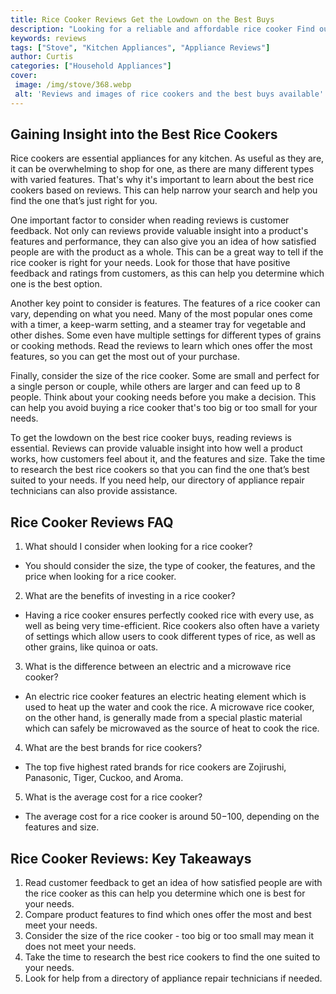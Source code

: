 ```yaml
---
title: Rice Cooker Reviews Get the Lowdown on the Best Buys
description: "Looking for a reliable and affordable rice cooker Find out which models make the grade with our comprehensive reviews Learn what features to watch out for and get insight on the best buys"
keywords: reviews
tags: ["Stove", "Kitchen Appliances", "Appliance Reviews"]
author: Curtis
categories: ["Household Appliances"]
cover: 
 image: /img/stove/368.webp
 alt: 'Reviews and images of rice cookers and the best buys available'
---
```

## Gaining Insight into the Best Rice Cookers 

Rice cookers are essential appliances for any kitchen. As useful as they are, it can be overwhelming to shop for one, as there are many different types with varied features. That's why it's important to learn about the best rice cookers based on reviews. This can help narrow your search and help you find the one that’s just right for you. 

One important factor to consider when reading reviews is customer feedback. Not only can reviews provide valuable insight into a product's features and performance, they can also give you an idea of how satisfied people are with the product as a whole. This can be a great way to tell if the rice cooker is right for your needs. Look for those that have positive feedback and ratings from customers, as this can help you determine which one is the best option. 

Another key point to consider is features. The features of a rice cooker can vary, depending on what you need. Many of the most popular ones come with a timer, a keep-warm setting, and a steamer tray for vegetable and other dishes. Some even have multiple settings for different types of grains or cooking methods. Read the reviews to learn which ones offer the most features, so you can get the most out of your purchase. 

Finally, consider the size of the rice cooker. Some are small and perfect for a single person or couple, while others are larger and can feed up to 8 people. Think about your cooking needs before you make a decision. This can help you avoid buying a rice cooker that's too big or too small for your needs. 

To get the lowdown on the best rice cooker buys, reading reviews is essential. Reviews can provide valuable insight into how well a product works, how customers feel about it, and the features and size. Take the time to research the best rice cookers so that you can find the one that’s best suited to your needs. If you need help, our directory of appliance repair technicians can also provide assistance.

## Rice Cooker Reviews FAQ

1. What should I consider when looking for a rice cooker?
 - You should consider the size, the type of cooker, the features, and the price when looking for a rice cooker.
2. What are the benefits of investing in a rice cooker?
 - Having a rice cooker ensures perfectly cooked rice with every use, as well as being very time-efficient. Rice cookers also often have a variety of settings which allow users to cook different types of rice, as well as other grains, like quinoa or oats.
3. What is the difference between an electric and a microwave rice cooker?
 - An electric rice cooker features an electric heating element which is used to heat up the water and cook the rice. A microwave rice cooker, on the other hand, is generally made from a special plastic material which can safely be microwaved as the source of heat to cook the rice.
4. What are the best brands for rice cookers?
 - The top five highest rated brands for rice cookers are Zojirushi, Panasonic, Tiger, Cuckoo, and Aroma.
5. What is the average cost for a rice cooker?
 - The average cost for a rice cooker is around $50-$100, depending on the features and size.

## Rice Cooker Reviews: Key Takeaways
1. Read customer feedback to get an idea of how satisfied people are with the rice cooker as this can help you determine which one is best for your needs.
2. Compare product features to find which ones offer the most and best meet your needs.
3. Consider the size of the rice cooker - too big or too small may mean it does not meet your needs. 
4. Take the time to research the best rice cookers to find the one suited to your needs.
5. Look for help from a directory of appliance repair technicians if needed.
